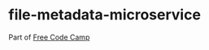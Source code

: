 # file-metadata-microservice
Part of [Free Code Camp](https://www.freecodecamp.com/challenges/file-metadata-microservice)
